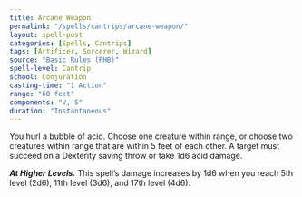 ```yaml
---
title: Arcane Weapon
permalink: "/spells/cantrips/arcane-weapon/"
layout: spell-post
categories: [Spells, Cantrips]
tags: [Artificer, Sorcerer, Wizard]
source: "Basic Rules (PHB)"
spell-level: Cantrip
school: Conjuration
casting-time: "1 Action"
range: "60 feet"
components: "V, S"
duration: "Instantaneous"
---
```


You hurl a bubble of acid. Choose one creature within range, or choose two creatures within range that are within 5 feet of each other. A target must succeed on a Dexterity saving throw or take 1d6 acid damage.

***At Higher Levels.*** This spell’s damage increases by 1d6 when you reach 5th level (2d6), 11th level (3d6), and 17th level (4d6).